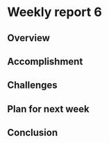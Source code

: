 # Weekly report 6

## Overview



## Accomplishment



## Challenges



## Plan for next week



## Conclusion